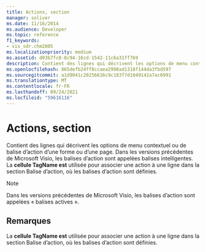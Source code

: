 ```yaml
---
title: Actions, section
manager: soliver
ms.date: 11/16/2014
ms.audience: Developer
ms.topic: reference
f1_keywords:
- vis_sdr.chm2005
ms.localizationpriority: medium
ms.assetid: d03b7fc8-8c94-16cd-1542-11c6a31ff769
description: Contient des lignes qui décrivent les options de menu contextuel ou de balise d’action d’une forme ou d’une page. Dans les versions précédentes de Microsoft Visio, les balises d’action sont appelées balises intelligentes. La cellule TagName est utilisée pour associer une action à une ligne dans la section Balise d’action, où les balises d’action sont définies.
ms.openlocfilehash: 865defb24ff8ccaea2998ad1318f144da3fbd597
ms.sourcegitcommit: a1d9041c20256616c9c183f7d1049142a7ac6991
ms.translationtype: MT
ms.contentlocale: fr-FR
ms.lasthandoff: 09/24/2021
ms.locfileid: "59616116"
---
```

# <a name="actions-section"></a>Actions, section

Contient des lignes qui décrivent les options de menu contextuel ou de balise d’action d’une forme ou d’une page. Dans les versions précédentes de Microsoft Visio, les balises d’action sont appelées balises intelligentes. La **cellule TagName est** utilisée pour associer une action à une ligne dans la section Balise d’action, où les balises d’action sont définies.  
  
> [!NOTE]
> Dans les versions précédentes de Microsoft Visio, les balises d’action sont appelées « balises actives ». 
  
## <a name="remarks"></a>Remarques

La **cellule TagName est** utilisée pour associer une action à une ligne dans la section Balise d’action, où les balises d’action sont définies.  
  

